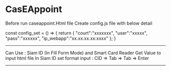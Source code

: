 # CasEAppoint

Before run caseappoint.Html file
Create config.js file with below detail


const config_set = () => { 
    return { 
      "court":"xxxxxxx",
      "user":"xxxxx",
      "pass":"xxxxxx",
      "ip_webapp":"xx.xx.xx.xx:xxxx" 
    }; 
}


________________________________________________________________________________________________

Can Use : Siam ID (In Fill Form Mode) and Smart Card Reader Get Value to input html file
In Siam ID set format input : CID => Tab => Tab => Enter
________________________________________________________________________________________________
